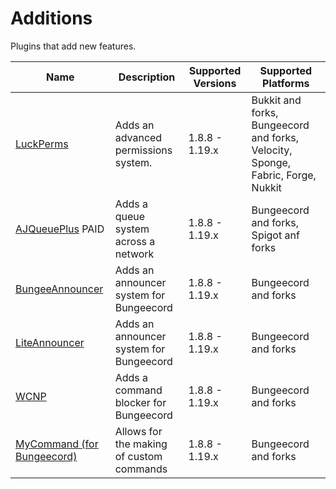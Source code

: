 # Additions

Plugins that add new features.

| Name | Description | Supported Versions | Supported Platforms |
| ---- | ----------- | ------------------ | ------------------- |
| [LuckPerms](https://luckperms.net) | Adds an advanced permissions system. | 1.8.8 - 1.19.x | Bukkit and forks, Bungeecord and forks, Velocity, Sponge, Fabric, Forge, Nukkit |
| [AJQueuePlus](https://www.spigotmc.org/resources/79123/) PAID | Adds a queue system across a network | 1.8.8 - 1.19.x | Bungeecord and forks, Spigot anf forks |
| [BungeeAnnouncer](https://www.spigotmc.org/resources/10002/) | Adds an announcer system for Bungeecord | 1.8.8 - 1.19.x | Bungeecord and forks |
| [LiteAnnouncer](https://www.spigotmc.org/resources/23918/) | Adds an announcer system for Bungeecord | 1.8.8 - 1.19.x | Bungeecord and forks |
| [WCNP](https://www.spigotmc.org/resources/24717/) | Adds a command blocker for Bungeecord | 1.8.8 - 1.19.x | Bungeecord and forks |
| [MyCommand (for Bungeecord)](https://www.spigotmc.org/resources/mycommand-for-bungeecord.72445/) | Allows for the making of custom commands | 1.8.8 - 1.19.x | Bungeecord and forks |
